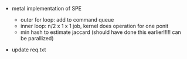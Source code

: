 - metal implementation of SPE

  - outer for loop: add to command queue
  - inner loop: n/2 x 1 x 1 job, kernel does operation for one ponit
  - min hash to estimate jaccard (should have done this earlier!!!!! can be parallized)

- update req.txt
